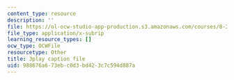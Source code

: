 ```yaml
---
content_type: resource
description: ''
file: https://ol-ocw-studio-app-production.s3.amazonaws.com/courses/8-286-the-early-universe-fall-2013/988676a673ebc0d3bd423c7c594d887a_4OinSH6sAUo.srt
file_type: application/x-subrip
learning_resource_types: []
ocw_type: OCWFile
resourcetype: Other
title: 3play caption file
uid: 988676a6-73eb-c0d3-bd42-3c7c594d887a
---
```

